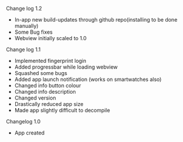 Change log 1.2

- In-app new build-updates through github repo(installing to be done manually)
- Some Bug fixes
- Webview initially scaled to 1.0

Change log 1.1

- Implemented fingerprint login
- Added progressbar while loading webview
- Squashed some bugs
- Added app launch notification (works on smartwatches also)
- Changed info button colour
- Changed info description
- Changed version
- Drastically reduced app size
- Made app slightly difficult to decompile


Changelog 1.0

- App created
